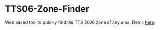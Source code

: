 # TTS06-Zone-Finder
Web based tool to quickly find the TTS 2006 zone of any area. Demo <a href="http://adamwenneman.ca/projects/tts">here</a>.
